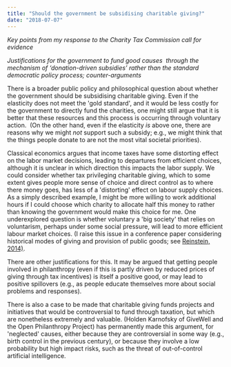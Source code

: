 ```yaml
---
title: "Should the government be subsidising charitable giving?"
date: "2018-07-07"
---
```


_Key points from my response to the Charity Tax Commission call for evidence_

_Justifications for the government to fund good causes  through the mechanism of ‘donation-driven subsidies’ rather than the standard democratic policy process; counter-arguments_

There is a broader public policy and philosophical question about whether the government should be subsidising charitable giving. Even if the elasticity does not meet the 'gold standard', and it would be less costly for the government to directly fund the charities, one might still argue that it is better that these resources and this process is occurring through voluntary action.  (On the other hand, even if the elasticity _is_ above one, there are reasons why we might _not_ support such a subsidy; e.g., we might think that the things people donate to are not the most vital societal priorities).

Classical economics argues that income taxes have some distorting effect on the labor market decisions, leading to departures from efficient choices, although it is unclear in which direction this impacts the labor supply. We could consider whether tax privileging charitable giving, which to some extent gives people more sense of choice and direct control as to where there money goes, has less of a 'distorting' effect on labour supply choices. As a simply described example, I might be more willing to work additional hours if I could choose which charity to allocate half this money to rather than knowing the government would make this choice for me. One underexplored question is whether voluntary a 'big society' that relies on voluntarism, perhaps under some social pressure, will lead to more efficient labour market choices. (I raise this issue in a conference paper considering historical modes of giving and provision of public goods; see [Reinstein, 2014)](http://repository.essex.ac.uk/10009/1/dp749.pdf).

There are other justifications for this. It may be argued that getting people involved in philanthropy (even if this is partly driven by reduced prices of giving through tax incentives) is itself a positive good, or may lead to positive spillovers (e.g., as people educate themselves more about social problems and responses).

There is also a case to be made that charitable giving funds projects and initiatives that would be controversial to fund through taxation, but which are nonetheless extremely and valuable. (Holden Karnofsky of GiveWell and the Open Philanthropy Project) has permanently made this argument, for 'neglected' causes, either because they are controversial in some way (e.g., birth control in the previous century), or because they involve a low probability but high impact risks, such as the threat of out-of-control artificial intelligence.
